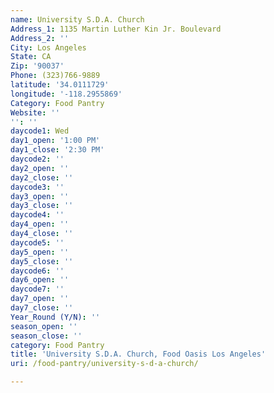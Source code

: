 ```yaml
---
name: University S.D.A. Church
Address_1: 1135 Martin Luther Kin Jr. Boulevard
Address_2: ''
City: Los Angeles
State: CA
Zip: '90037'
Phone: (323)766-9889
latitude: '34.0111729'
longitude: '-118.2955869'
Category: Food Pantry
Website: ''
'': ''
daycode1: Wed
day1_open: '1:00 PM'
day1_close: '2:30 PM'
daycode2: ''
day2_open: ''
day2_close: ''
daycode3: ''
day3_open: ''
day3_close: ''
daycode4: ''
day4_open: ''
day4_close: ''
daycode5: ''
day5_open: ''
day5_close: ''
daycode6: ''
day6_open: ''
daycode7: ''
day7_open: ''
day7_close: ''
Year_Round (Y/N): ''
season_open: ''
season_close: ''
category: Food Pantry
title: 'University S.D.A. Church, Food Oasis Los Angeles'
uri: /food-pantry/university-s-d-a-church/

---
```

